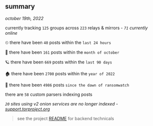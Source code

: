 
## summary
_october 19th, 2022_

currently tracking `125` groups across `223` relays & mirrors - _`71` currently online_

⏲ there have been `40` posts within the `last 24 hours`

🦈 there have been `161` posts within the `month of october`

🪐 there have been `669` posts within the `last 90 days`

🏚 there have been `2700` posts within the `year of 2022`

🦕 there have been `4986` posts `since the dawn of ransomwatch`

there are `58` custom parsers indexing posts

_`20` sites using v2 onion services are no longer indexed - [support.torproject.org](https://support.torproject.org/onionservices/v2-deprecation/)_

> see the project [README](https://github.com/joshhighet/ransomwatch#ransomwatch--) for backend technicals
